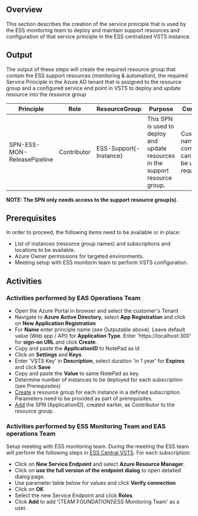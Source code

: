## Overview

This section describes the creation of the service principle that is used by the ESS monitoring team to deploy and maintain support resources and configuration of that service principle in the ESS centralized VSTS instance.

## Output

The output of these steps will create the required resource group that contain the ESS support resources (monitoring & automation), the required Service Principle in the Azure AD tenant that is assigned to the resource group and a configured service end point in VSTS to deploy and update resource into the resource group

| Principle | Role | ResourceGroup | Purpose | Comment |
|-|-|-|-|-|
|SPN-ESS-MON-ReleasePipeline | Contributor | ESS-Support{-Instance} | This SPN is used to deploy and update resources in the support resource group. | Customer naming convention can also be used if required. |

**NOTE: The SPN only needs access to the support resource group(s).**

## Prerequisites

In order to proceed, the following items need to be available or in place:

- List of instances (resource group names) and subscriptions and locations to be available.
- Azure Owner permissions for targeted environments.
- Meeting setup with ESS monitorin team to perform VSTS configuration.

## Activities

### Activities performed by EAS Operations Team

- Open the Azure Portal in browser and select the customer's Tenant
- Navigate to **Azure Active Directory**, select **App Registration** and click on **New Application Registration**
- For **Name** enter principle name (see Outputable above). Leave default value (Web app / API) for **Application Type**. Enter 'https://localhost:300' for **sign-on URL** and click **Create**.
- Copy and paste the **ApplicationID** to NotePad as id
- Click on **Settings** and **Keys**
- Enter 'VSTS Key' in **Description**, select duration 'in 1 year' for **Expires** and click **Save**
- Copy and paste the **Value** to same NotePad as key.
- Determine number of instances to be deployed for each subscription (see Prerequisites)
- [Create](https://docs.microsoft.com/en-us/azure/azure-resource-manager/resource-group-portal#manage-resource-groups)  a resource group for each instance in a defined subscription. Parameters need to be provided as part of prerequisites. 
- [Add](https://docs.microsoft.com/en-us/azure/active-directory/role-based-access-control-configure) the SPN (ApplicationID), created earlier, as Contributor to the resource group.   

### Activities performed by ESS Monitoring Team and EAS operations Team

Setup meeting with ESS monitoring team. During the meeting the ESS team will perform the following steps in [ESS Central VSTS](https://easplatform.visualstudio.com/Monitoring/_admin/_services). For each subscription:

- Click on **New Service Endpoint** and select **Azure Resource Manager**.
- Click on **use the full version of the endpoint dialog** to open detailed dialog page.
- Use parameter table below for values and click **Verify connection**
- Click on **OK**
- Select the new Service Endpoint and click **Roles**
- Click **Add** to add '[TEAM FOUNDATION]\ESS Monitoring Team' as a user.
